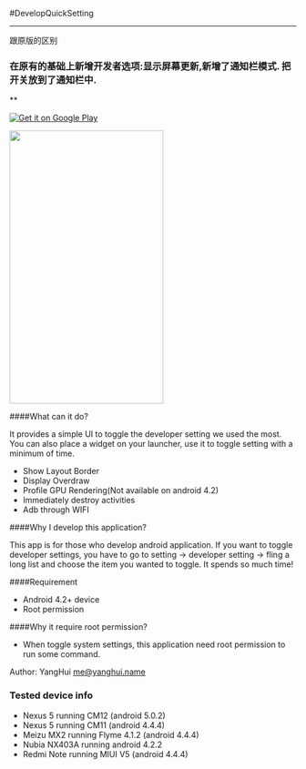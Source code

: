 #DevelopQuickSetting
***
跟原版的区别
### 在原有的基础上新增开发者选项:显示屏幕更新,新增了通知栏模式. 把开关放到了通知栏中. 

**



[![Get it on Google Play](http://www.android.com/images/brand/get_it_on_play_logo_small.png)](https://play.google.com/store/apps/details?id=me.yugy.github.developquicksetting)

<img src="https://raw.githubusercontent.com/kyze8439690/DevelopQuickSetting/master/screenshot.png"  width="270" height="480">

####What can it do?

It provides a simple UI to toggle the developer setting we used the most. You can also place a widget on your launcher, use it to toggle setting with a minimum of time.

- Show Layout Border
- Display Overdraw
- Profile GPU Rendering(Not available on android 4.2)
- Immediately destroy activities
- Adb through WIFI

####Why I develop this application?  

This app is for those who develop android application. If you want to toggle developer settings, you have to go to setting -> developer setting -> fling a long list and choose the item you wanted to toggle. It spends so much time! 

####Requirement

- Android 4.2+ device
- Root permission

####Why it require root permission?

- When toggle system settings, this application need root permission to run some command.

Author: YangHui <me@yanghui.name>

### Tested device info  
- Nexus 5 running CM12 (android 5.0.2)
- Nexus 5 running CM11 (android 4.4.4)
- Meizu MX2 running Flyme 4.1.2 (android 4.4.4)
- Nubia NX403A running android 4.2.2
- Redmi Note running MIUI V5 (android 4.4.4)
